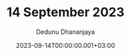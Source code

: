 ---
layout: post
title: 14 September 2023
date: '2023-09-14T00:00:00.001+03:00'
author: Dedunu Dhananjaya
tags:
- 
modified_time: '2023-09-14T00:00:00.001+03:00'
featured_image: 2023-09-14-14-september-2023_1.jpg
---